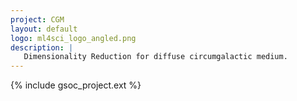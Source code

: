 ```yaml
---
project: CGM
layout: default
logo: ml4sci_logo_angled.png
description: |
   Dimensionality Reduction for diffuse circumgalactic medium.
---
```


{% include gsoc_project.ext %}
